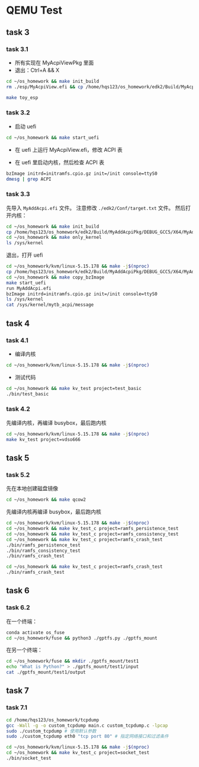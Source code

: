 # QEMU Test

## task 3

### task 3.1

- 所有实现在 MyAcpiViewPkg 里面
- 退出：Ctrl+A && X

```bash
cd ~/os_homework && make init_build 
rm ./esp/MyAcpiView.efi && cp /home/hqs123/os_homework/edk2/Build/MyAcpiViewPkg/DEBUG_GCC5/X64/MyAcpiView.efi ./esp
```

```bash
make toy_esp
```

### task 3.2

- 启动 uefi

```bash
cd ~/os_homework && make start_uefi
```

- 在 uefi 上运行 MyAcpiView.efi，修改 ACPI 表

- 在 uefi 里启动内核，然后检查 ACPI 表

```bash
bzImage initrd=initramfs.cpio.gz init=/init console=ttyS0
dmesg | grep ACPI
```

### task 3.3

先导入 `MyAddAcpi.efi` 文件。
注意修改 `./edk2/Conf/target.txt` 文件。
然后打开内核：

```bash
cd ~/os_homework && make init_build 
cp /home/hqs123/os_homework/edk2/Build/MyAddAcpiPkg/DEBUG_GCC5/X64/MyAddAcpi.efi ./esp
cd ~/os_homework && make only_kernel
ls /sys/kernel
```

退出，打开 uefi

```bash
cd ~/os_homework/kvm/linux-5.15.178 && make -j$(nproc) 
cp /home/hqs123/os_homework/edk2/Build/MyAddAcpiPkg/DEBUG_GCC5/X64/MyAddAcpi.efi ./uefi
cd ~/os_homework && make copy_bzImage
make start_uefi
run MyAddAcpi.efi
bzImage initrd=initramfs.cpio.gz init=/init console=ttyS0
ls /sys/kernel
cat /sys/kernel/mytb_acpi/message
```

## task 4

### task 4.1

- 编译内核

```bash
cd ~/os_homework/kvm/linux-5.15.178 && make -j$(nproc) 
```

- 测试代码

```bash
cd ~/os_homework && make kv_test project=test_basic
./bin/test_basic
```

### task 4.2

先编译内核，再编译 busybox，最后跑内核

```bash
cd ~/os_homework/kvm/linux-5.15.178 && make -j$(nproc) 
make kv_test project=vdso666
```

## task 5

### task 5.2

先在本地创建磁盘镜像

```bash
cd ~/os_homework && make qcow2
```

先编译内核再编译 busybox，最后跑内核

```bash
cd ~/os_homework/kvm/linux-5.15.178 && make -j$(nproc) 
cd ~/os_homework && make kv_test_c project=ramfs_persistence_test
cd ~/os_homework && make kv_test_c project=ramfs_consistency_test
cd ~/os_homework && make kv_test_c project=ramfs_crash_test
./bin/ramfs_persistence_test
./bin/ramfs_consistency_test
./bin/ramfs_crash_test
```

```bash
cd ~/os_homework && make kv_test_c project=ramfs_crash_test
./bin/ramfs_crash_test
```

## task 6

### task 6.2

在一个终端：

```bash
conda activate os_fuse
cd ~/os_homework/fuse && python3 ./gptfs.py ./gptfs_mount
```

在另一个终端：

```bash
cd ~/os_homework/fuse && mkdir ./gptfs_mount/test1
echo "What is Python?" > ./gptfs_mount/test1/input 
cat ./gptfs_mount/test1/output
```

## task 7

### task 7.1 

```bash
cd /home/hqs123/os_homework/tcpdump
gcc -Wall -g -o custom_tcpdump main.c custom_tcpdump.c -lpcap
sudo ./custom_tcpdump # 使用默认参数
sudo ./custom_tcpdump eth0 "tcp port 80" # 指定网络接口和过滤条件
```

```bash
cd ~/os_homework/kvm/linux-5.15.178 && make -j$(nproc) 
cd ~/os_homework && make kv_test_c project=socket_test
./bin/socket_test
```
